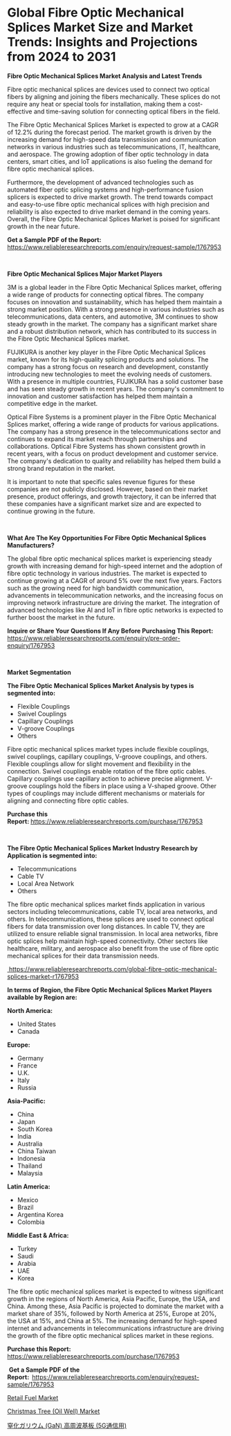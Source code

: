 <p><h1>Global Fibre Optic Mechanical Splices Market Size and Market Trends: Insights and Projections from 2024 to 2031</h1></p><p><strong>Fibre Optic Mechanical Splices Market Analysis and Latest Trends</strong></p>
<p><p>Fibre optic mechanical splices are devices used to connect two optical fibers by aligning and joining the fibers mechanically. These splices do not require any heat or special tools for installation, making them a cost-effective and time-saving solution for connecting optical fibers in the field.</p><p>The Fibre Optic Mechanical Splices Market is expected to grow at a CAGR of 12.2% during the forecast period. The market growth is driven by the increasing demand for high-speed data transmission and communication networks in various industries such as telecommunications, IT, healthcare, and aerospace. The growing adoption of fiber optic technology in data centers, smart cities, and IoT applications is also fueling the demand for fibre optic mechanical splices.</p><p>Furthermore, the development of advanced technologies such as automated fiber optic splicing systems and high-performance fusion splicers is expected to drive market growth. The trend towards compact and easy-to-use fibre optic mechanical splices with high precision and reliability is also expected to drive market demand in the coming years. Overall, the Fibre Optic Mechanical Splices Market is poised for significant growth in the near future.</p></p>
<p><strong>Get a Sample PDF of the Report:&nbsp;</strong> <a href="https://www.reliableresearchreports.com/enquiry/request-sample/1767953">https://www.reliableresearchreports.com/enquiry/request-sample/1767953</a></p>
<p>&nbsp;</p>
<p><strong>Fibre Optic Mechanical Splices Major Market Players</strong></p>
<p><p>3M is a global leader in the Fibre Optic Mechanical Splices market, offering a wide range of products for connecting optical fibres. The company focuses on innovation and sustainability, which has helped them maintain a strong market position. With a strong presence in various industries such as telecommunications, data centers, and automotive, 3M continues to show steady growth in the market. The company has a significant market share and a robust distribution network, which has contributed to its success in the Fibre Optic Mechanical Splices market.</p><p>FUJIKURA is another key player in the Fibre Optic Mechanical Splices market, known for its high-quality splicing products and solutions. The company has a strong focus on research and development, constantly introducing new technologies to meet the evolving needs of customers. With a presence in multiple countries, FUJIKURA has a solid customer base and has seen steady growth in recent years. The company's commitment to innovation and customer satisfaction has helped them maintain a competitive edge in the market.</p><p>Optical Fibre Systems is a prominent player in the Fibre Optic Mechanical Splices market, offering a wide range of products for various applications. The company has a strong presence in the telecommunications sector and continues to expand its market reach through partnerships and collaborations. Optical Fibre Systems has shown consistent growth in recent years, with a focus on product development and customer service. The company's dedication to quality and reliability has helped them build a strong brand reputation in the market.</p><p>It is important to note that specific sales revenue figures for these companies are not publicly disclosed. However, based on their market presence, product offerings, and growth trajectory, it can be inferred that these companies have a significant market size and are expected to continue growing in the future.</p></p>
<p>&nbsp;</p>
<p><strong>What Are The Key Opportunities For Fibre Optic Mechanical Splices Manufacturers?</strong></p>
<p><p>The global fibre optic mechanical splices market is experiencing steady growth with increasing demand for high-speed internet and the adoption of fibre optic technology in various industries. The market is expected to continue growing at a CAGR of around 5% over the next five years. Factors such as the growing need for high bandwidth communication, advancements in telecommunication networks, and the increasing focus on improving network infrastructure are driving the market. The integration of advanced technologies like AI and IoT in fibre optic networks is expected to further boost the market in the future.</p></p>
<p><strong>Inquire or Share Your Questions If Any Before Purchasing This Report:</strong> <a href="https://www.reliableresearchreports.com/enquiry/pre-order-enquiry/1767953">https://www.reliableresearchreports.com/enquiry/pre-order-enquiry/1767953</a></p>
<p>&nbsp;</p>
<p><strong>Market Segmentation</strong></p>
<p><strong>The Fibre Optic Mechanical Splices Market Analysis by types is segmented into:</strong></p>
<p><ul><li>Flexible Couplings</li><li>Swivel Couplings</li><li>Capillary Couplings</li><li>V-groove Couplings</li><li>Others</li></ul></p>
<p><p>Fibre optic mechanical splices market types include flexible couplings, swivel couplings, capillary couplings, V-groove couplings, and others. Flexible couplings allow for slight movement and flexibility in the connection. Swivel couplings enable rotation of the fibre optic cables. Capillary couplings use capillary action to achieve precise alignment. V-groove couplings hold the fibers in place using a V-shaped groove. Other types of couplings may include different mechanisms or materials for aligning and connecting fibre optic cables.</p></p>
<p><strong>Purchase this Report:&nbsp;</strong><a href="https://www.reliableresearchreports.com/purchase/1767953">https://www.reliableresearchreports.com/purchase/1767953</a></p>
<p>&nbsp;</p>
<p><strong>The Fibre Optic Mechanical Splices Market Industry Research by Application is segmented into:</strong></p>
<p><ul><li>Telecommunications</li><li>Cable TV</li><li>Local Area Network</li><li>Others</li></ul></p>
<p><p>The fibre optic mechanical splices market finds application in various sectors including telecommunications, cable TV, local area networks, and others. In telecommunications, these splices are used to connect optical fibers for data transmission over long distances. In cable TV, they are utilized to ensure reliable signal transmission. In local area networks, fibre optic splices help maintain high-speed connectivity. Other sectors like healthcare, military, and aerospace also benefit from the use of fibre optic mechanical splices for their data transmission needs.</p></p>
<p><a href="https://www.reliableresearchreports.com/global-fibre-optic-mechanical-splices-market-r1767953">&nbsp;https://www.reliableresearchreports.com/global-fibre-optic-mechanical-splices-market-r1767953</a></p>
<p><strong>In terms of Region, the Fibre Optic Mechanical Splices Market Players available by Region are:</strong></p>
<p>
    <p> <strong> North America: </strong>
        <ul>
            <li>United States</li>
            <li>Canada</li>
        </ul>
        </p> 
    <p> <strong> Europe: </strong>
        <ul>
            <li>Germany</li>
            <li>France</li>
            <li>U.K.</li>
            <li>Italy</li>
            <li>Russia</li>
        </ul>
        </p> 
    <p> <strong> Asia-Pacific: </strong>
        <ul>
            <li>China</li>
            <li>Japan</li>
            <li>South Korea</li>
            <li>India</li>
            <li>Australia</li>
            <li>China Taiwan</li>
            <li>Indonesia</li>
            <li>Thailand</li>
            <li>Malaysia</li>
        </ul>
        </p> 
    <p> <strong> Latin America: </strong>
        <ul>
            <li>Mexico</li>
            <li>Brazil</li>
            <li>Argentina Korea</li>
            <li>Colombia</li>
        </ul>
        </p> 
    <p> <strong> Middle East & Africa: </strong>
        <ul>
            <li>Turkey</li>
            <li>Saudi</li>
            <li>Arabia</li>
            <li>UAE</li>
            <li>Korea</li>
        </ul>
    </p>
    </p>
<p><p>The fibre optic mechanical splices market is expected to witness significant growth in the regions of North America, Asia Pacific, Europe, the USA, and China. Among these, Asia Pacific is projected to dominate the market with a market share of 35%, followed by North America at 25%, Europe at 20%, the USA at 15%, and China at 5%. The increasing demand for high-speed internet and advancements in telecommunications infrastructure are driving the growth of the fibre optic mechanical splices market in these regions.</p></p>
<p><strong>Purchase this Report: </strong><a href="https://www.reliableresearchreports.com/purchase/1767953">https://www.reliableresearchreports.com/purchase/1767953</a></p>
<p>&nbsp;<strong>Get a Sample PDF of the Report:&nbsp;&nbsp;</strong><a href="https://www.reliableresearchreports.com/enquiry/request-sample/1767953">https://www.reliableresearchreports.com/enquiry/request-sample/1767953</a></p>
<p><strong></strong></p>
<p><p><a href="https://github.com/arionmp/Market-Research-Report-List-4/blob/main/retail-fuel-market.md">Retail Fuel Market</a></p><p><a href="https://view.publitas.com/reportprime-1/christmas-tree-oil-well-market-a-global-and-regional-analysis-2024-2031/">Christmas Tree (Oil Well) Market</a></p><p><a href="https://github.com/JanickJohns/Market-Research-Report-List-1/blob/main/5871512151761.md">窒化ガリウム (GaN) 高周波基板 (5G通信用)</a></p></p>
